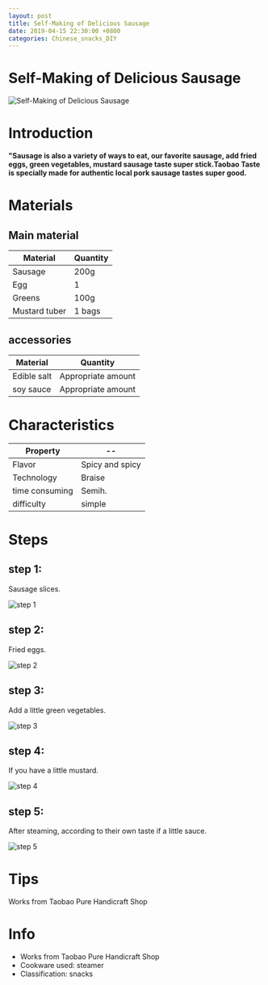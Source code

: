 ```yaml
---
layout: post
title: Self-Making of Delicious Sausage
date: 2019-04-15 22:30:00 +0800
categories: Chinese_snacks_DIY
---
```


# Self-Making of Delicious Sausage

![Self-Making of Delicious Sausage]({{site.baseurl}}/img/434649/434649.jpg)

# Introduction

**"Sausage is also a variety of ways to eat, our favorite sausage, add fried eggs, green vegetables, mustard sausage taste super stick.Taobao Taste is specially made for authentic local pork sausage tastes super good.**

# Materials


## Main material

Material|Quantity
--|--
Sausage|200g
Egg|1
Greens|100g
Mustard tuber|1 bags

## accessories

Material|Quantity
--|--
Edible salt|Appropriate amount
soy sauce|Appropriate amount

# Characteristics

Property|--
--|--
Flavor|Spicy and spicy
Technology|Braise
time consuming|Semih.
difficulty|simple

# Steps

## step 1:

Sausage slices.

![step 1]({{site.baseurl}}/img/434649/1.jpg)

## step 2:

Fried eggs.

![step 2]({{site.baseurl}}/img/434649/2.jpg)

## step 3:

Add a little green vegetables.

![step 3]({{site.baseurl}}/img/434649/3.jpg)

## step 4:

If you have a little mustard.

![step 4]({{site.baseurl}}/img/434649/4.jpg)

## step 5:

After steaming, according to their own taste if a little sauce.

![step 5]({{site.baseurl}}/img/434649/5.jpg)

# Tips

Works from Taobao Pure Handicraft Shop

# Info

- Works from Taobao Pure Handicraft Shop
- Cookware used: steamer
- Classification: snacks